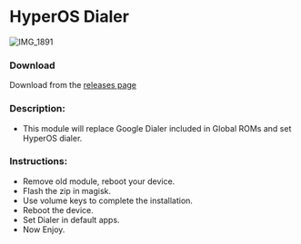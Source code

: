 # HyperOS Dialer
![IMG_1891](https://github.com/Mods-Center/HyperOS-Dialer/assets/83476983/5a378582-49e8-4ba5-9d74-dd642736f648)
### Download
Download from the [releases page](https://github.com/Mods-Center/HyperOS-Dialer/releases)

### Description:
- This module will replace Google Dialer included in Global ROMs and set HyperOS dialer.

### Instructions:
- Remove old module, reboot your device.
- Flash the zip in magisk.
- Use volume keys to complete the installation.
- Reboot the device.
- Set Dialer in default apps.
- Now Enjoy.
